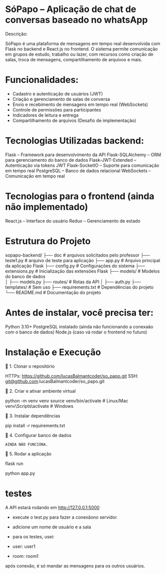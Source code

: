 # SóPapo – Aplicação de chat de conversas baseado no whatsApp

Descrição:

SóPapo é uma plataforma de mensagens em tempo real desenvolvida com Flask no backend e React.js no frontend. O sistema permite comunicação em grupos de estudo, trabalho ou lazer, com recursos como criação de salas, troca de mensagens, compartilhamento de arquivos e mais.


# Funcionalidades:

* Cadastro e autenticação de usuários (JWT)
* Criação e gerenciamento de salas de conversa
* Envio e recebimento de mensagens em tempo real (WebSockets)
* Controle de permissões para participantes
* Indicadores de leitura e entrega
* Compartilhamento de arquivos (Desafio de implementação)



# Tecnologias Utilizadas backend:

Flask – Framework para desenvolvimento da API
Flask-SQLAlchemy – ORM para gerenciamento do banco de dados
Flask-JWT-Extended – Autenticação via tokens JWT
Flask-SocketIO – Suporte para comunicação em tempo real
PostgreSQL – Banco de dados relacional
WebSockets – Comunicação em tempo real


# Tecnologias para o frontend (ainda não implementado)

React.js – Interface do usuário
Redux – Gerenciamento de estado


# Estrutura do Projeto

sopapo-backend/
├── doc                  # arquivos solicitados pelo professor
├── teste1.py            # arquivo de teste para aplicação
├── app.py               # Arquivo principal da aplicação Flask
├── config.py            # Configurações do sistema
├── extensions.py        # Inicialização das extensões Flask
├── models/              # Modelos do banco de dados      
│   ├── models.py
├── routes/              # Rotas da API
│   ├── auth.py
├── templates/           # Sem uso 
├── requirements.txt     # Dependências do projeto
└── README.md            # Documentação do projeto



# Antes de instalar, você precisa ter:

Python 3.10+
PostgreSQL instalado (ainda não funcionando a conexaão com o banco de dados)
Node.js (caso vá rodar o frontend no futuro)


# Instalação e Execução
🔹 1. Clonar o repositório

HTTPs: https://github.com/lucasBalmantcoder/so_papo.git
SSH: git@github.com:lucasBalmantcoder/so_papo.git

🔹 2. Criar e ativar ambiente virtual

python -m venv venv
source venv/bin/activate  # Linux/Mac
venv\Scripts\activate      # Windows

🔹 3. Instalar dependências

pip install -r requirements.txt

🔹 4. Configurar banco de dados

    AINDA NÃO FUNCIONA.

🔹  5. Rodar a aplicação

flask run


python app.py

# testes

A API estará rodando em http://127.0.0.1:5000

* execute o test.py para fazer a conexãono servidor.
* adicione um nome de usuário e a sala
* para os testes, usei:

* user: user1
* room: room1

após conexão, é só mandar as mensagens para os outros usuários.
